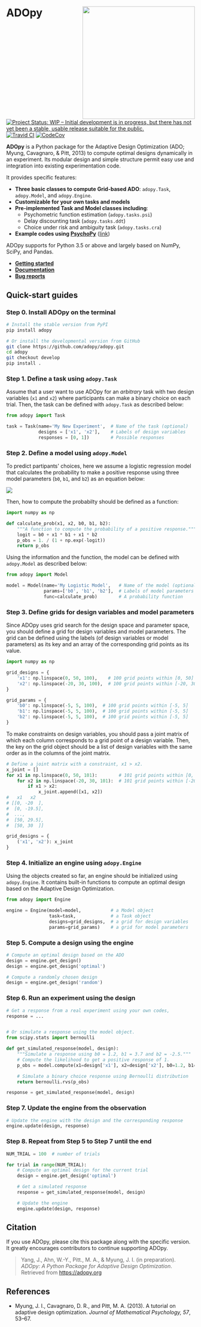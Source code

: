 # ADOpy <img src="https://adopy.github.io/logo/adopy-logo.svg" align="right" width="300px">

[![Project Status: WIP – Initial development is in progress, but there has not yet been a stable, usable release suitable for the public.](https://www.repostatus.org/badges/latest/wip.svg)](https://www.repostatus.org/#wip)
[![Travid CI](https://travis-ci.com/adopy/adopy.svg?token=gbyEQoyAYgexeSRwBwj6&branch=master)](https://travis-ci.com/adopy/adopy)
[![CodeCov](https://codecov.io/gh/adopy/adopy/branch/master/graph/badge.svg?token=jFnJgnVV1k)](https://codecov.io/gh/adopy/adopy)

**ADOpy** is a Python package for the Adaptive Design Optimization (ADO; Myung, Cavagnaro, & Pitt, 2013) to compute optimal designs dynamically in an experiment.
Its modular design and simple structure permit easy use and integration into existing experimentation code.

It provides specific features:

- **Three basic classes to compute Grid-based ADO**: `adopy.Task`, `adopy.Model`, and `adopy.Engine`.
- **Customizable for your own tasks and models**
- **Pre-implemented Task and Model classes including**:
  - Psychometric function estimation (`adopy.tasks.psi`)
  - Delay discounting task (`adopy.tasks.ddt`)
  - Choice under risk and ambiguity task (`adopy.tasks.cra`)
- **Example codes using [PsychoPy][psychopy]** ([link](./examples))

[psychopy]: https://www.psychopy.org/

ADOpy supports for Python 3.5 or above and largely based on NumPy, SciPy, and Pandas.

- [**Getting started**](https://adopy.org/getting-started.html)
- [**Documentation**](https://adopy.org)
- [**Bug reports**](https://github.com/adopy/adopy/issues)

## Quick-start guides

### Step 0. Install ADOpy on the terminal

```bash
# Install the stable version from PyPI
pip install adopy

# Or install the developmental version from GitHub
git clone https://github.com/adopy/adopy.git
cd adopy
git checkout develop
pip install .
```

### Step 1. Define a task using `adopy.Task`

Assume that a user want to use ADOpy for an *arbitrary* task with two design
variables (`x1` and `x2`) where participants can make a binary choice on each
trial. Then, the task can be defined with `adopy.Task` as described below:

```python
from adopy import Task

task = Task(name='My New Experiment',  # Name of the task (optional)
            designs = ['x1', 'x2'],    # Labels of design variables
            responses = [0, 1])        # Possible responses
```

### Step 2. Define a model using `adopy.Model`

To predict partipants' choices, here we assume a logistic regression model
that calculates the probability to make a positive response using three model
parameters (`b0`, `b1`, and `b2`) as an equation below:

<img src="https://user-images.githubusercontent.com/11037140/59533069-5f7b7880-8f25-11e9-8440-4d31fb6ac260.png" align="center">

Then, how to compute the probabilty should be defined as a function:

```python
import numpy as np

def calculate_prob(x1, x2, b0, b1, b2):
    """A function to compute the probability of a positive response."""
    logit = b0 + x1 * b1 + x1 * b2
    p_obs = 1. / (1 + np.exp(-logit))
    return p_obs
```

Using the information and the function, the model can be defined with
`adopy.Model` as described below:

```python
from adopy import Model

model = Model(name='My Logistic Model',   # Name of the model (optional)
              params=['b0', 'b1', 'b2'],  # Labels of model parameters
              func=calculate_prob)        # A probability function
```

### Step 3. Define grids for design variables and model parameters

Since ADOpy uses grid search for the design space and parameter space,
you should define a grid for design variables and model parameters.
The grid can be defined using the labels (of design variables or model
parameters) as its key and an array of the corresponding grid points
as its value.

```python
import numpy as np

grid_designs = {
    'x1': np.linspace(0, 50, 100),    # 100 grid points within [0, 50]
    'x2': np.linspace(-20, 30, 100),  # 100 grid points within [-20, 30]
}

grid_params = {
    'b0': np.linspace(-5, 5, 100),  # 100 grid points within [-5, 5]
    'b1': np.linspace(-5, 5, 100),  # 100 grid points within [-5, 5]
    'b2': np.linspace(-5, 5, 100),  # 100 grid points within [-5, 5]
}
```

To make constraints on design variables, you should pass a joint matrix
of which each column corresponds to a grid point of a design variable.
Then, the key on the grid object should be a list of design variables
with the same order as in the columns of the joint matrix.

```python
# Define a joint matrix with a constraint, x1 > x2.
x_joint = []
for x1 in np.linspace(0, 50, 101):        # 101 grid points within [0, 50]
    for x2 in np.linspace(-20, 30, 101):  # 101 grid points within [-20, 30]
        if x1 > x2:
            x_joint.append([x1, x2])
#   x1   x2
# [[0, -20  ],
#  [0, -19.5],
#  ...,
#  [50, 29.5],
#  [50, 30  ]]

grid_designs = {
    ('x1', 'x2'): x_joint
}
```

### Step 4. Initialize an engine using `adopy.Engine`

Using the objects created so far, an engine should be initialized using
`adopy.Engine`. It contains built-in functions to compute an optimal design
based on the Adaptive Design Optimization.

```python
from adopy import Engine

engine = Engine(model=model,           # a Model object
                task=task,             # a Task object
                designs=grid_designs,  # a grid for design variables
                params=grid_params)    # a grid for model parameters
```

### Step 5. Compute a design using the engine

```python
# Compute an optimal design based on the ADO
design = engine.get_design()
design = engine.get_design('optimal')

# Compute a randomly chosen design
design = engine.get_design('random')
```

### Step 6. Run an experiment using the design

```python
# Get a response from a real experiment using your own codes,
response = ...


# Or simulate a response using the model object.
from scipy.stats import bernoulli

def get_simulated_response(model, design):
    """Simulate a response using b0 = 1.2, b1 = 3.7 and b2 = -2.5."""
    # Compute the likelihood to get a positive response of 1.
    p_obs = model.compute(x1=design['x1'], x2=design['x2'], b0=1.2, b1=3.7, b2=-2.5)

    # Simulate a binary choice response using Bernoulli distribution
    return bernoulli.rvs(p_obs)

response = get_simulated_response(model, design)
```

### Step 7. Update the engine from the observation

```python
# Update the engine with the design and the corresponding response
engine.update(design, response)
```

### Step 8. Repeat from Step 5 to Step 7 until the end

```python
NUM_TRIAL = 100  # number of trials

for trial in range(NUM_TRIAL):
    # Compute an optimal design for the current trial
    design = engine.get_design('optimal')

    # Get a simulated response
    response = get_simulated_response(model, design)

    # Update the engine
    engine.update(design, response)
```

## Citation

If you use ADOpy, please cite this package along with the specific version.
It greatly encourages contributors to continue supporting ADOpy.

> Yang, J., Ahn, W.-Y., Pitt., M. A., & Myung, J. I. (in preparation).
> *ADOpy: A Python Package for Adaptive Design Optimization*.
> Retrieved from https://adopy.org

## References

- Myung, J. I., Cavagnaro, D. R., and Pitt, M. A. (2013).
  A tutorial on adaptive design optimization.
  *Journal of Mathematical Psychology, 57*, 53–67.
